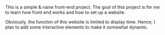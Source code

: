 This is a simple & naive front-end project. The goal of this project is for me to learn how front end works and how to set up a website.

Obviously, the function of this website is limited to display time. Hence, I plan to add some interactive elements to make it somewhat dynamic.
